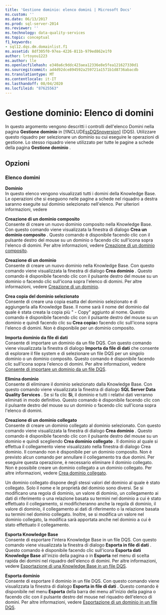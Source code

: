 ```yaml
---
title: 'Gestione dominio: elenco domini | Microsoft Docs'
ms.custom: ''
ms.date: 06/13/2017
ms.prod: sql-server-2014
ms.reviewer: ''
ms.technology: data-quality-services
ms.topic: conceptual
f1_keywords:
- sql12.dqs.dm.domainlist.f1
ms.assetid: 8df305f0-97ea-4226-811b-979ed862e1f0
author: lrtoyou1223
ms.author: lle
ms.openlocfilehash: e340a6c9ddc423aea12336e8e5fea121627330d1
ms.sourcegitcommit: ad4d92dce894592a259721a1571b1d8736abacdb
ms.translationtype: MT
ms.contentlocale: it-IT
ms.lasthandoff: 08/04/2020
ms.locfileid: "87625563"
---
```

# <a name="domain-management-domain-list"></a>Gestione dominio: Elenco di domini
  In questo argomento vengono descritti i controlli dell'elenco Domini nella pagina **Gestione dominio** in [!INCLUDE[ssDQSnoversion](../includes/ssdqsnoversion-md.md)] (DQS). Utilizzare questo riquadro per selezionare un dominio su cui eseguire le operazioni di gestione. Lo stesso riquadro viene utilizzato per tutte le pagine a schede della pagina **Gestione dominio** .  
  
## <a name="options"></a>Opzioni  
  
### <a name="domains-list"></a>Elenco domini  
 **Dominio**  
 In questo elenco vengono visualizzati tutti i domini della Knowledge Base. Le operazioni che si eseguono nelle pagine a schede nel riquadro a destra saranno eseguite sul dominio selezionato nell'elenco. Per ulteriori informazioni, vedere  
  
 **Creazione di un dominio composito**  
 Consente di creare un nuovo dominio composito nella Knowledge Base. Con questo comando viene visualizzata la finestra di dialogo **Crea un dominio composito** . Questo comando è disponibile facendo clic con il pulsante destro del mouse su un dominio o facendo clic sull'icona sopra l'elenco di domini. Per altre informazioni, vedere [Creazione di un dominio composito](../../2014/data-quality-services/create-a-composite-domain.md).  
  
 **Creazione di un dominio**  
 Consente di creare un nuovo dominio nella Knowledge Base. Con questo comando viene visualizzata la finestra di dialogo **Crea dominio** . Questo comando è disponibile facendo clic con il pulsante destro del mouse su un dominio o facendo clic sull'icona sopra l'elenco di domini. Per altre informazioni, vedere [Creazione di un dominio](../../2014/data-quality-services/create-a-domain.md).  
  
 **Crea copia del dominio selezionato**  
 Consente di creare una copia esatta del dominio selezionato e di aggiungerla alla Knowledge Base. Il nome sarà il nome del dominio dal quale è stata creata la copia più " - Copy" aggiunto al nome. Questo comando è disponibile facendo clic con il pulsante destro del mouse su un dominio e quindi facendo clic su **Crea copia**o facendo clic sull'icona sopra l'elenco di domini. Non è disponibile per un dominio composito.  
  
 **Importa dominio da file di dati**  
 Consente di importare un dominio da un file DQS. Con questo comando viene visualizzata la finestra di dialogo **Importa da file di dati** che consente di esplorare il file system e di selezionare un file DQS per un singolo dominio o un dominio composito. Questo comando è disponibile facendo clic sull'icona sopra l'elenco di domini. Per altre informazioni, vedere [Consente di importare un dominio da un file DQS](../../2014/data-quality-services/import-a-domain-from-a-dqs-file.md).  
  
 **Elimina dominio**  
 Consente di eliminare il dominio selezionato dalla Knowledge Base. Con questo comando viene visualizzata la finestra di dialogo **SQL Server Data Quality Services** . Se si fa clic **Sì**, il dominio e tutti i relativi dati verranno eliminati in modo definitivo. Questo comando è disponibile facendo clic con il pulsante destro del mouse su un dominio o facendo clic sull'icona sopra l'elenco di domini.  
  
 **Creazione di un dominio collegato**  
 Consente di creare un dominio collegato al dominio selezionato. Con questo comando viene visualizzata la finestra di dialogo **Crea dominio** . Questo comando è disponibile facendo clic con il pulsante destro del mouse su un dominio e quindi scegliendo **Crea dominio collegato** . Il dominio al quale si effettua il collegamento viene visualizzato nella finestra di dialogo Crea dominio. Il comando non è disponibile per un dominio composito. Non è previsto alcun comando per annullare il collegamento tra due domini. Per eseguire questa operazione, è necessario eliminare il dominio collegato. Non è possibile creare un dominio collegato a un dominio collegato. Per altre informazioni, vedere [Crea dominio collegato](../../2014/data-quality-services/create-a-linked-domain.md).  
  
 Un dominio collegato dispone degli stessi valori del dominio al quale è stato collegato. Solo il nome e le proprietà del dominio sono diversi. Se si modificano una regola di dominio, un valore di dominio, un collegamento ai dati di riferimento o una relazione basata su termini nel dominio a cui è stato effettuato il collegamento, si modificheranno anche la regola di dominio, il valore di dominio, il collegamento ai dati di riferimento o la relazione basata su termini nel dominio collegato. Inoltre, se si modifica un valore nel dominio collegato, la modifica sarà apportata anche nel dominio a cui è stato effettuato il collegamento.  
  
 **Esporta Knowledge Base**  
 Consente di esportare l'intera Knowledge Base in un file DQS. Con questo comando viene visualizzata la finestra di dialogo **Esporta in file di dati** . Questo comando è disponibile facendo clic sull'icona **Esporta dati Knowledge Base** all'inizio della pagina o in **Esporta** nel menu di scelta rapida dei domini nel riquadro dell'elenco di domini. Per altre informazioni, vedere [Esportazione di una Knowledge Base in un file DQS](../../2014/data-quality-services/export-a-knowledge-base-to-a-dqs-file.md).  
  
 **Esporta dominio**  
 Consente di esportare il dominio in un file DQS. Con questo comando viene visualizzata la finestra di dialogo **Esporta in file di dati** . Questo comando è disponibile nel menu **Esporta** della barra dei menu all'inizio della pagina o facendo clic con il pulsante destro del mouse nel riquadro dell'elenco di domini. Per altre informazioni, vedere [Esportazione di un dominio in un file DQS](../../2014/data-quality-services/export-a-domain-to-a-dqs-file.md).  
  
  
